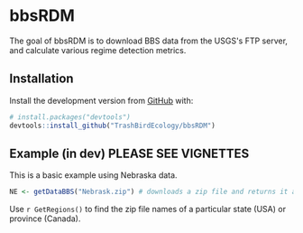 # bbsRDM

The goal of bbsRDM is to download BBS data from the USGS's FTP server, and calculate various regime detection metrics. 

## Installation

Install the development version from [GitHub](https://github.com/) with:

``` r
# install.packages("devtools")
devtools::install_github("TrashBirdEcology/bbsRDM")
```
## Example (in dev) PLEASE SEE VIGNETTES

This is a basic example using Nebraska data. 

``` r
NE <- getDataBBS("Nebrask.zip") # downloads a zip file and returns it as a data.frame. This is NOT a typo.
```
Use `r GetRegions()` to find the zip file names of a particular state (USA) or province (Canada). 
